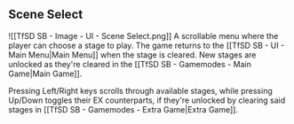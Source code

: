 ## Scene Select
![[TfSD SB - Image - UI - Scene Select.png]]
A scrollable menu where the player can choose a stage to play. The game returns to the [[TfSD SB - UI - Main Menu|Main Menu]] when the stage is cleared. New stages are unlocked as they're cleared in the [[TfSD SB - Gamemodes - Main Game|Main Game]].

Pressing Left/Right keys scrolls through available stages, while pressing Up/Down toggles their EX counterparts, if they're unlocked by clearing said stages in [[TfSD SB - Gamemodes - Extra Game|Extra Game]].